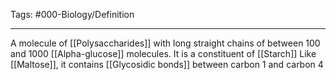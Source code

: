 Tags: #000-Biology/Definition 

---
A molecule of [[Polysaccharides]] with long straight chains of between 100 and 1000 [[Alpha-glucose]] molecules.
It is a constituent of [[Starch]]
Like [[Maltose]], it contains [[Glycosidic bonds]] between carbon 1 and carbon 4